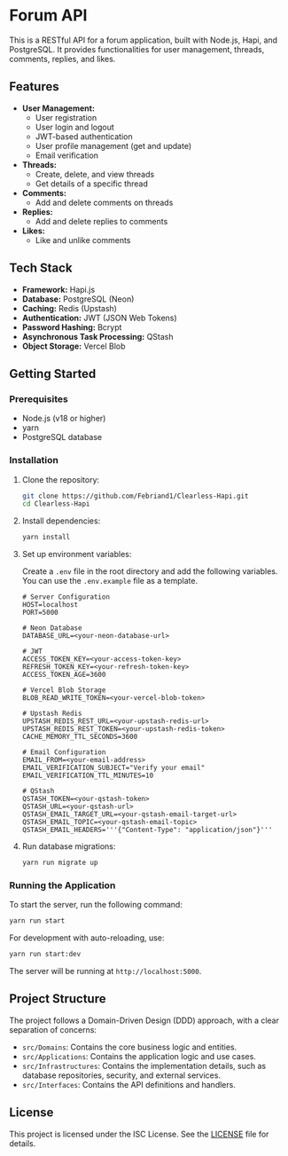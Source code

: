 # Forum API

This is a RESTful API for a forum application, built with Node.js, Hapi, and PostgreSQL. It provides functionalities for user management, threads, comments, replies, and likes.

## Features

- **User Management:**
  - User registration
  - User login and logout
  - JWT-based authentication
  - User profile management (get and update)
  - Email verification
- **Threads:**
  - Create, delete, and view threads
  - Get details of a specific thread
- **Comments:**
  - Add and delete comments on threads
- **Replies:**
  - Add and delete replies to comments
- **Likes:**
  - Like and unlike comments

## Tech Stack

- **Framework:** Hapi.js
- **Database:** PostgreSQL (Neon)
- **Caching:** Redis (Upstash)
- **Authentication:** JWT (JSON Web Tokens)
- **Password Hashing:** Bcrypt
- **Asynchronous Task Processing:** QStash
- **Object Storage:** Vercel Blob

## Getting Started

### Prerequisites

- Node.js (v18 or higher)
- yarn
- PostgreSQL database

### Installation

1.  Clone the repository:

    ```bash
    git clone https://github.com/Febriand1/Clearless-Hapi.git
    cd Clearless-Hapi
    ```

2.  Install dependencies:

    ```bash
    yarn install
    ```

3.  Set up environment variables:

    Create a `.env` file in the root directory and add the following variables. You can use the `.env.example` file as a template.

    ```
    # Server Configuration
    HOST=localhost
    PORT=5000

    # Neon Database
    DATABASE_URL=<your-neon-database-url>

    # JWT
    ACCESS_TOKEN_KEY=<your-access-token-key>
    REFRESH_TOKEN_KEY=<your-refresh-token-key>
    ACCESS_TOKEN_AGE=3600

    # Vercel Blob Storage
    BLOB_READ_WRITE_TOKEN=<your-vercel-blob-token>

    # Upstash Redis
    UPSTASH_REDIS_REST_URL=<your-upstash-redis-url>
    UPSTASH_REDIS_REST_TOKEN=<your-upstash-redis-token>
    CACHE_MEMORY_TTL_SECONDS=3600

    # Email Configuration
    EMAIL_FROM=<your-email-address>
    EMAIL_VERIFICATION_SUBJECT="Verify your email"
    EMAIL_VERIFICATION_TTL_MINUTES=10

    # QStash
    QSTASH_TOKEN=<your-qstash-token>
    QSTASH_URL=<your-qstash-url>
    QSTASH_EMAIL_TARGET_URL=<your-qstash-email-target-url>
    QSTASH_EMAIL_TOPIC=<your-qstash-email-topic>
    QSTASH_EMAIL_HEADERS='''{"Content-Type": "application/json"}'''
    ```

4.  Run database migrations:

    ```bash
    yarn run migrate up
    ```

### Running the Application

To start the server, run the following command:

```bash
yarn run start
```

For development with auto-reloading, use:

```bash
yarn run start:dev
```

The server will be running at `http://localhost:5000`.

## Project Structure

The project follows a Domain-Driven Design (DDD) approach, with a clear separation of concerns:

- `src/Domains`: Contains the core business logic and entities.
- `src/Applications`: Contains the application logic and use cases.
- `src/Infrastructures`: Contains the implementation details, such as database repositories, security, and external services.
- `src/Interfaces`: Contains the API definitions and handlers.

## License

This project is licensed under the ISC License. See the [LICENSE](LICENSE) file for details.

